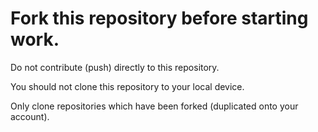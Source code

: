 # Fork this repository before starting work. 

Do not contribute (push) directly to this repository. 

You should not clone this repository to your local device. 

Only clone repositories which have been forked (duplicated onto your account). 
